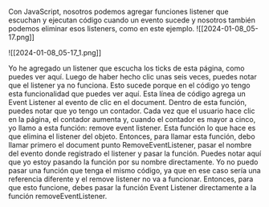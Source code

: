 

 Con JavaScript, nosotros podemos agregar funciones listener que escuchan y ejecutan código cuando un evento sucede y nosotros también podemos eliminar esos listeners, como en este ejemplo.
 ![[2024-01-08_05-17.png]]
  
  ![[2024-01-08_05-17_1.png]]
  
  
  Yo he agregado un listener que escucha los ticks de esta página, como puedes ver aquí. Luego de haber hecho clic unas seis veces, puedes notar que el listener ya no funciona. Esto sucede porque en el código yo tengo esta funcionalidad que puedes ver aquí. Esta línea de código agrega un Event Listener al evento de clic en el document. Dentro de esta función, puedes notar que yo tengo un contador. Cada vez que el usuario hace clic en la página, el contador aumenta y, cuando el contador es mayor a cinco, yo llamo a esta función: remove event listener. Esta función lo que hace es que elimina el listener del objeto. Entonces, para llamar esta función, debo llamar primero el document punto RemoveEventListener, pasar el nombre del evento donde registrado el listener y pasar la función. Puedes notar aquí que yo estoy pasando la función por su nombre directamente. Yo no puedo pasar una función que tenga el mismo código, ya que en ese caso sería una referencia diferente y el remove listener no va a funcionar. Entonces, para que esto funcione, debes pasar la función Event Listener directamente a la función removeEventListener. 
